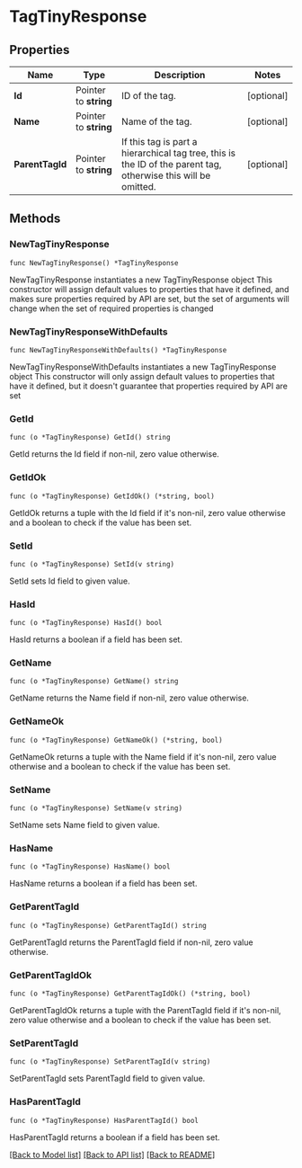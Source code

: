 # TagTinyResponse

## Properties

Name | Type | Description | Notes
------------ | ------------- | ------------- | -------------
**Id** | Pointer to **string** | ID of the tag. | [optional] 
**Name** | Pointer to **string** | Name of the tag. | [optional] 
**ParentTagId** | Pointer to **string** | If this tag is part a hierarchical tag tree, this is the ID of the parent tag, otherwise this will be omitted. | [optional] 

## Methods

### NewTagTinyResponse

`func NewTagTinyResponse() *TagTinyResponse`

NewTagTinyResponse instantiates a new TagTinyResponse object
This constructor will assign default values to properties that have it defined,
and makes sure properties required by API are set, but the set of arguments
will change when the set of required properties is changed

### NewTagTinyResponseWithDefaults

`func NewTagTinyResponseWithDefaults() *TagTinyResponse`

NewTagTinyResponseWithDefaults instantiates a new TagTinyResponse object
This constructor will only assign default values to properties that have it defined,
but it doesn't guarantee that properties required by API are set

### GetId

`func (o *TagTinyResponse) GetId() string`

GetId returns the Id field if non-nil, zero value otherwise.

### GetIdOk

`func (o *TagTinyResponse) GetIdOk() (*string, bool)`

GetIdOk returns a tuple with the Id field if it's non-nil, zero value otherwise
and a boolean to check if the value has been set.

### SetId

`func (o *TagTinyResponse) SetId(v string)`

SetId sets Id field to given value.

### HasId

`func (o *TagTinyResponse) HasId() bool`

HasId returns a boolean if a field has been set.

### GetName

`func (o *TagTinyResponse) GetName() string`

GetName returns the Name field if non-nil, zero value otherwise.

### GetNameOk

`func (o *TagTinyResponse) GetNameOk() (*string, bool)`

GetNameOk returns a tuple with the Name field if it's non-nil, zero value otherwise
and a boolean to check if the value has been set.

### SetName

`func (o *TagTinyResponse) SetName(v string)`

SetName sets Name field to given value.

### HasName

`func (o *TagTinyResponse) HasName() bool`

HasName returns a boolean if a field has been set.

### GetParentTagId

`func (o *TagTinyResponse) GetParentTagId() string`

GetParentTagId returns the ParentTagId field if non-nil, zero value otherwise.

### GetParentTagIdOk

`func (o *TagTinyResponse) GetParentTagIdOk() (*string, bool)`

GetParentTagIdOk returns a tuple with the ParentTagId field if it's non-nil, zero value otherwise
and a boolean to check if the value has been set.

### SetParentTagId

`func (o *TagTinyResponse) SetParentTagId(v string)`

SetParentTagId sets ParentTagId field to given value.

### HasParentTagId

`func (o *TagTinyResponse) HasParentTagId() bool`

HasParentTagId returns a boolean if a field has been set.


[[Back to Model list]](../README.md#documentation-for-models) [[Back to API list]](../README.md#documentation-for-api-endpoints) [[Back to README]](../README.md)


